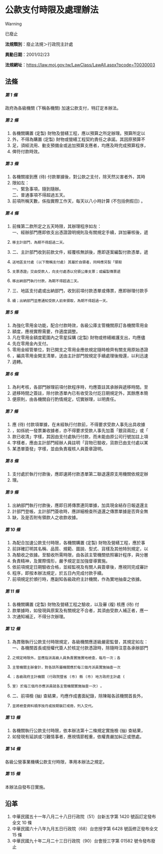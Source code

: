 # 公款支付時限及處理辦法


> [!WARNING]
> 已廢止


**法規類別**：廢止法規＞行政院主計處

**異動日期**：2001/02/23  

**法規網址**：https://law.moj.gov.tw/LawClass/LawAll.aspx?pcode=T0030003



## 法條
##### 第 1 條
政府為各級機關 (下稱各機關) 加速公款支付，特訂定本辦法。

##### 第 2 條
1. 各機關購置 (定製) 財物及營繕工程，應以預算之所定辦理。預算所定以
1. 外，不得為購置 (定製) 財物或營繕工程契約責任之承諾。其因原預算不
1. 足，須經流用、動支預備金或追加預算支應者，均應及時完成預算程序，
1. 俾符付款時效。

##### 第 3 條
1. 各機關接到應 (待) 付款單據後，對公款之支付，除天然災害者外，其時
1. 限如左：  
一、緊急事項，隨到隨辦。  
二、普通事項不得超過五天。
1. 前項所稱天數，係指實際工作天，每天以八小時計算 (不包括例假日) 。

##### 第 4 條
1. 前條第二款所定之五天時限，其辦理程序如左：  
一、經辦部門應即依支出憑證證明規則及有關規定手續，詳加審核後，遞
1.     移主計部門，為期不得超過二天。
1. 二、主計部門收到前款文件，經覆核無誤後，應即逐案編製付款憑單，遞
1.     送地區支付處 (以下簡稱支付處) 其屬於自領者，同時應另製「領取
1.     支票憑證」交由受款人，向支付處憑以兌領公庫支票；或編製傳票遞
1.     移出納部門執行付款，為期不得超過二天。
1. 三、地區支付處或出納部門，收到前項付款憑單或傳票，應即辦理付款手
1.     續；出納部門並應通知受款人前來領取，為期不得超過一天。

##### 第 5 條
1. 為強化零用金功能，配合付款時效，各級公庫主管機關原訂各機關零用金
1. 額度，應視實際需要，作適度調整。
1. 凡在零用金額度範圍內之零星採購 (定製) 財物或修繕維護支出，均應儘
1. 先在零用金內支付。
1. 零用金經管單位，對已開支之零用金應依規定隨時檢齊有關支用原始憑證
1. ，編具零用金開支清單，送由主計部門按規定手續處理後撥還，以利迅速
1. 週轉。

##### 第 6 條
1. 為利考核，各部門辦理前項付款程序時，均應簽註其承辦與遞移時間。至
1. 遞移時間之簽註，除付款憑單內已有收受及付訖日期規定外，其餘應本簡
1. 便原則，由各機關自行酌情規定，切實辦理，以明責任。

##### 第 7 條
1. 應 (待) 付款項單據，在未經執行付款前，不得要求受款人事先出具收據
1. ，如係統一發票兼收據者，亦不得要求受款人事先加蓋「銀貨兩訖」或「
1. 款已收清」字樣，其因由支付處執行付款，而未能由原公司行號加註上項
1. 字樣者，應由主計部門經辦人員註明「貨物已驗收，貨款已由支付處以某
1. 某憑單簽發」字樣，並由負責複核人員簽章證明。

##### 第 8 條
1. 支付處於執行付款後，應即速將付款憑單第二聯退還原支用機關依規定辦
1. 理。

##### 第 9 條
1. 出納部門執行付款後，應即日將傳票連同單據，加具現金結存日報退還主
1. 計部門登帳，主計部門簽收時，應詳細檢查所退還之傳票單據是否齊全無
1. 缺，及是否附有領款人之收款收據。

##### 第 10 條
1. 為配合加速公款支付時限，各機關購置 (定製) 財物及營繕工程，應於事
1. 前詳確訂明其名稱、品質、規範、圖說、型式、貨樣及其他特別規定，以
1. 為驗收之依據。至驗收所需時限，由各該主管機關依照審計程序，與分層
1. 負責精神，及實際情形，嚴予規定並加強督導實施。
1. 依前項規定日期驗收合格，並經監視及有關人員簽章後，應視同完成審計
1. 程序，即按本辦法規定，於五日內完成付款手續。
1. 前項規定於頒行時，應副知各級政府主計機關，作為實地抽查之依據。

##### 第 11 條
1. 各機關購置 (定製) 財物及營繕工程之驗收，以及審 (複) 核應 (待) 付
1. 款單據時，如發現與原案及有關規定不合者，其須由受款人補正者，應一
1. 次通知補正，不得分次辦理。

##### 第 12 條
1. 為貫徹執行公款支付時限規定，各級機關應逐級嚴密監督，其規定如左：  
一、各機關首長或授權代簽人於核定付款憑證時，除隨時注意各承辦部門
1.     之規定時限外，並應指派高級人員負責實施實地檢查，每月一次；各
1.     主管機關主辦會計，對各該所屬機關應於每三個月派員實施抽查一次
1.     ；各級政府主計機關 (行政院暨省 (市) 縣 (市) 地方政府主計處 (
1.     室) 於每三個月亦應派員就各主管機關實施抽查一次) 。
1. 二、前項檢 (抽) 查結果，均應作成書面紀錄，除陳報各該機關首長外，
1.     並將檢查資料順序按月或按期裝訂成冊，列入交代。

##### 第 13 條
1. 各機關執行公款支付時限，依本辦法第十二條規定實施檢 (抽) 查結果，
1. 如發現有延誤或刁難情事者，應視情節輕重，依權責嚴加糾正或懲處。

##### 第 14 條
各級公營事業機構公款支付時限，準用本辦法之規定。

##### 第 15 條
本辦法自發布日實施。

## 沿革
1. 中華民國五十一年八月二十八日行政院（51）台新五字第 1420 號函訂定發布全文 10 條
1. 中華民國六十八年九月五日行政院（68）台忠授字第 6428 號函修正發布全文 15 條
1. 中華民國九十年二月二十三日行政院（90）台會授三字第 01582  號令發布廢止
